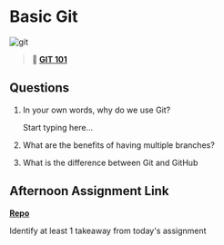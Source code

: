 # Basic Git

![git](https://git-scm.com/images/branching-illustration@2x.png)

> **📖 [GIT 101](https://codeworksacademy.com/fs-student-guide/resources/wk1/01-GIT)**

## Questions

1. In your own words, why do we use Git?

    Start typing here...

2. What are the benefits of having multiple branches?

3. What is the difference between Git and GitHub

## Afternoon Assignment Link

**[Repo](https://github.com/IsaiahSnyder-Programming/fs-journal)**

Identify at least 1 takeaway from today's assignment
